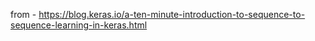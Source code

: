 from - https://blog.keras.io/a-ten-minute-introduction-to-sequence-to-sequence-learning-in-keras.html
